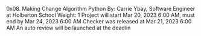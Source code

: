 0x08. Making Change
Algorithm
Python
 By: Carrie Ybay, Software Engineer at Holberton School
 Weight: 1
 Project will start Mar 20, 2023 6:00 AM, must end by Mar 24, 2023 6:00 AM
 Checker was released at Mar 21, 2023 6:00 AM
 An auto review will be launched at the deadlin
